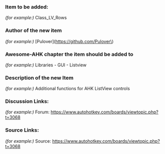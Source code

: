 ### Item to be added:
_(for example:)_ Class_LV_Rows

### Author of the new item
_(for example:)_ \[Pulover\]\(https://github.com/Pulover\)

### Awesome-AHK chapter the item should be added to 
_(for example:)_ Libraries - GUI - Listview

### Description of the new Item
_(for example:)_ Additional functions for AHK ListView controls

### Discussion Links:
_(for example:)_  Forum: https://www.autohotkey.com/boards/viewtopic.php?t=3068

### Source Links: 
_(for example:)_ Source: https://www.autohotkey.com/boards/viewtopic.php?t=3068